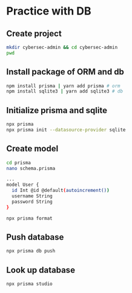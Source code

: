 # Practice with DB

## Create project
```bash
mkdir cybersec-admin && cd cybersec-admin
pwd
```

## Install package of ORM and db
```bash
npm install prisma | yarn add prisma # orm
npm install sqlite3 | yarn add sqlite3 # db
```
## Initialize prisma and sqlite
```bash
npx prisma
npx prisma init --datasource-provider sqlite
```
## Create model
```bash
cd prisma
nano schema.prisma
```
```bash
...
model User {
  id Int @id @default(autoincrement())
  username String
  password String
}
```
```bash
npx prisma format
```

## Push database
```bash
npx prisma db push
```

## Look up database
```bash
npx prisma studio
```
